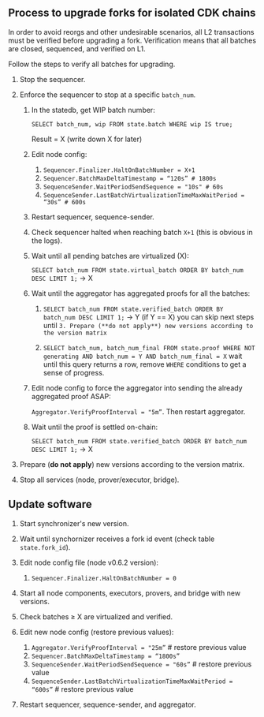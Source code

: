 ## Process to upgrade forks for isolated CDK chains

In order to avoid reorgs and other undesirable scenarios, all L2 transactions must be verified before upgrading a fork. Verification means that all batches are closed, sequenced, and verified on L1.

Follow the steps to verify all batches for upgrading.

1. Stop the sequencer.
2. Enforce the sequencer to stop at a specific `batch_num`.

    1. In the statedb, get WIP batch number:

        `SELECT batch_num, wip FROM state.batch WHERE wip IS true;`

        Result = X (write down X for later)

    2. Edit node config:

        1. `Sequencer.Finalizer.HaltOnBatchNumber = X+1`
        2. `Sequencer.BatchMaxDeltaTimestamp = “120s” # 1800s`
        3. `SequenceSender.WaitPeriodSendSequence = "10s" # 60s`
        4. `SequenceSender.LastBatchVirtualizationTimeMaxWaitPeriod = “30s” # 600s`

    3. Restart sequencer, sequence-sender.

    4. Check sequencer halted when reaching batch `X+1` (this is obvious in the logs).

    5. Wait until all pending batches are virtualized (X):

        `SELECT batch_num FROM state.virtual_batch ORDER BY batch_num DESC LIMIT 1;` → X

    6. Wait until the aggregator has aggregated proofs for all the batches:

        1. `SELECT batch_num FROM state.verified_batch ORDER BY batch_num DESC LIMIT 1;` → Y (if Y == X) you can skip next steps until `3. Prepare (**do not apply**) new versions according to the version matrix`

        2. `SELECT batch_num, batch_num_final FROM state.proof WHERE NOT generating AND batch_num = Y AND batch_num_final = X` wait until this query returns a row, remove `WHERE` conditions to get a sense of progress.

    7. Edit node config to force the aggregator into sending the already aggregated proof ASAP:

        `Aggregator.VerifyProofInterval = "5m”`. Then restart aggregator.

    8. Wait until the proof is settled on-chain:

        `SELECT batch_num FROM state.verified_batch ORDER BY batch_num DESC LIMIT 1;` → X

3. Prepare (**do not apply**) new versions according to the version matrix.

4. Stop all services (node, prover/executor, bridge).

## Update software

1. Start synchronizer's new version.

2. Wait until synchornizer receives a fork id event (check table `state.fork_id`).

3. Edit node config file (node v0.6.2 version):

    1. `Sequencer.Finalizer.HaltOnBatchNumber = 0`

4. Start all node components, executors, provers, and bridge with new versions.

5. Check batches ≥ X are virtualized and verified.

6. Edit new node config (restore previous values):

    1. `Aggregator.VerifyProofInterval = "25m”` # restore previous value
    2. `Sequencer.BatchMaxDeltaTimestamp = “1800s”`
    3. `SequenceSender.WaitPeriodSendSequence = "60s”` # restore previous value
    4. `SequenceSender.LastBatchVirtualizationTimeMaxWaitPeriod = “600s”` # restore previous value

7. Restart sequencer, sequence-sender, and aggregator.

